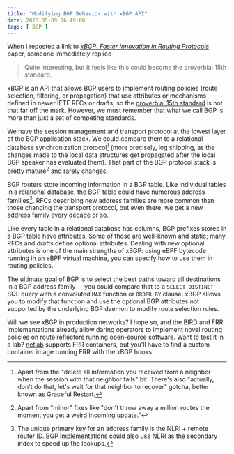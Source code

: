 ```yaml
---
title: "Modifying BGP Behavior with xBGP API"
date: 2023-05-09 06:49:00
tags: [ BGP ]
---
```

When I reposted a link to *[xBGP: Faster Innovation in Routing Protocols](https://nsg.ee.ethz.ch/fileadmin/user_upload/publications/xbgp_nsdi23spring-final.pdf)* paper, someone immediately replied

> Quite interesting, but it feels like this could become the proverbial 15th standard. 

xBGP is an API that allows BGP users to implement routing policies (route selection, filtering, or propagation) that use attributes or mechanisms defined in newer IETF RFCs or drafts, so the [proverbial 15th standard](https://xkcd.com/927/) is not that far off the mark. However, we must remember that what we call BGP is more than just a set of competing standards.
<!--more-->
We have the session management and transport protocol at the lowest layer of the BGP application stack. We could compare them to a relational database synchronization protocol[^BD] (more precisely, log shipping, as the changes made to the local data structures get propagated after the local BGP speaker has evaluated them). That part of the BGP protocol stack is pretty mature[^PMT] and rarely changes.

[^BD]: Apart from the "delete all information you received from a neighbor when the session with that neighbor fails" bit. There's also "actually, don't do that, let's wait for that neighbor to recover" gotcha, better known as Graceful Restart.

[^PMT]: Apart from "minor" fixes like "don't throw away a million routes the moment you get a weird incoming update."

BGP routers store incoming information in a BGP table. Like individual tables in a relational database, the BGP table could have numerous address families[^PK]. RFCs describing new address families are more common than those changing the transport protocol, but even there, we get a new address family every decade or so.

[^PK]: The unique primary key for an address family is the NLRI + remote router ID. BGP implementations could also use NLRI as the secondary index to speed up the lookups.

Like every table in a relational database has columns, BGP prefixes stored in a BGP table have attributes. Some of those are well-known and static; many RFCs and drafts define optional attributes. Dealing with new optional attributes is one of the main strengths of xBGP: using eBPF bytecode running in an eBPF virtual machine, you can specify how to use them in routing policies.

The ultimate goal of BGP is to select the best paths toward all destinations in a BGP address family -- you could compare that to a `SELECT DISTINCT` SQL query with a convoluted `MAX` function or `ORDER BY` clause. xBGP allows you to modify that function and use the optional BGP attributes not supported by the underlying BGP daemon to modify route selection rules.

Will we see xBGP in production networks? I hope so, and the BIRD and FRR implementations already allow daring operators to implement novel routing policies on route reflectors running open-source software. Want to test it in a lab? [netlab](https://netsim-tools.readthedocs.io/en/latest/) supports FRR containers, but you'll have to find a custom container image running FRR with the xBGP hooks.
